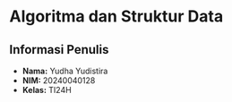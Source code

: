 # Algoritma dan Struktur Data

## Informasi Penulis
- **Nama:** Yudha Yudistira
- **NIM:** 20240040128
- **Kelas:** TI24H
